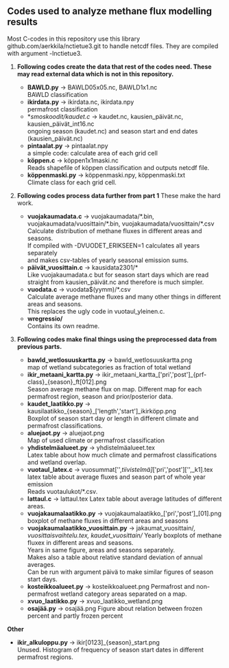 ## Codes used to analyze methane flux modelling results
Most C-codes in this repository use this library github.com/aerkkila/nctietue3.git to handle netcdf files.
They are compiled with argument -lnctietue3.

1. **Following codes create the data that rest of the codes need. These may read external data which is not in this repository.**
   - **BAWLD<area>.py** &rarr; BAWLD05x05<area>.nc, BAWLD1x1<area>.nc \
	   BAWLD classification
   - **ikirdata<area>.py** &rarr; ikirdata<area>.nc, ikirdata<area>.npy \
	   permafrost classification
   - **smoskoodit/kaudet<area>.c* &rarr; kaudet<area>.nc, kausien_päivät.nc, kausien_päivät_int16.nc \
	   ongoing season (kaudet<area>.nc) and season start and end dates (kausien_päivät.nc)
   - **pintaalat<area>.py** &rarr; pintaalat<area>.npy \
	   a simple code: calculate area of each grid cell
   - **köppen.c** &rarr; köppen1x1maski<area>.nc \
	   Reads shapefile of köppen classification and outputs netcdf file.
   - **köppenmaski<area>.py** &rarr; köppenmaski<area>.npy, köppenmaski<area>.txt \
	   Climate class for each grid cell.

2. **Following codes process data further from part 1** These make the hard work.
   - **vuojakaumadata<area>.c** &rarr; vuojakaumadata/\*.bin, vuojakaumadata/vuosittain/\*.bin, vuojakaumadata/vuosittain/*.csv \
	   Calculate distribution of methane fluxes in different areas and seasons. \
	   If compiled with -DVUODET_ERIKSEEN=1 calculates all years separately \
	   and makes csv-tables of yearly seasonal emission sums.
   - **päivät_vuosittain.c** &rarr; kausidata2301/* \
	   Like vuojakaumadata<area>.c but for season start days
	   which are read straight from kausien_päivät.nc and therefore is much simpler.
   - **vuodata.c** &rarr; vuodata$(yymm)/\*.csv \
	   Calculate average methane fluxes and many other things in different areas and seasons. \
	   This replaces the ugly code in vuotaul_yleinen.c.
   - **wregressio/** \
	   Contains its own readme.

3. **Following codes make final things using the preprocessed data from previous parts.**
   - **bawld_wetlosuuskartta.py** &rarr; bawld_wetlosuuskartta.png \
	   map of wetland subcategories as fraction of total wetland
   - **ikir_metaani_kartta.py** &rarr; ikir_metaani_kartta_['pri','post']\_{prf-class}_{season}_ft[012].png \
	   Season average methane flux on map. Different map for each permafrost region, season and prior/posterior data.
   - **kaudet_laatikko.py** &rarr; kausilaatikko_{season}\_['length','start']\_ikirköpp.png \
	   Boxplot of season start day or length in different climate and permafrost classifications.
   - **aluejaot.py** &rarr; aluejaot.png \
	   Map of used climate or permafrost classification
   - **yhdistelmäalueet.py** &rarr; yhdistelmäalueet.tex \
	   Latex table about how much climate and permafrost classifications and wetland overlap.
   - **vuotaul_latex.c** &rarr; vuosummat['',_tiivistelmä]_['pri','post']['',_k1].tex \
	   latex table about average fluxes and season part of whole year emission \
	   Reads vuotaulukot/\*.csv.
   - **lattaul.c** &rarr; lattaul.tex
	   Latex table about average latitudes of different areas.
   - **vuojakaumalaatikko<area>.py** &rarr; vuojakaumalaatikko_['pri','post']_[01].png \
	   boxplot of methane fluxes in different areas and seasons
   - **vuojakaumalaatikko_vuosittain.py** &rarr; jakaumat_vuosittain/*, vuosittaisvaihtelu.tex, kaudet_vuosittain/*
	   Yearly boxplots of methane fluxex in different areas and seasons. \
	   Years in same figure, areas and seasons separately. \
	   Makes also a table about relative standard deviation of annual averages. \
	   Can be run with argument päivä to make similar figures of season start days.
   - **kosteikkoalueet.py** &rarr; kosteikkoalueet.png
	   Permafrost and non-permafrost wetland category areas separated on a map.
   - **xvuo_laatikko.py** &rarr; xvuo_laatikko_wetland.png
   - **osajää.py** &rarr; osajää.png
	   Figure about relation between frozen percent and partly frozen percent

**Other**
- **ikir_alkuloppu.py** &rarr; ikir[0123]_{season}_start.png \
	   Unused. Histogram of frequency of season start dates in different permafrost regions.
